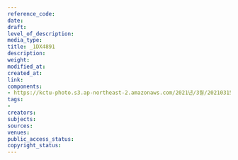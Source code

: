 ```yaml
---
reference_code: 
date: 
draft: 
level_of_description: 
media_type: 
title: _1DX4891
description: 
weight: 
modified_at: 
created_at: 
link: 
components:
- https://kctu-photo.s3.ap-northeast-2.amazonaws.com/2021년/3월/20210315_'거침없는+민주노총!+110만의+총파업'+2021년+민주노총+투쟁선포+기자회견/_1DX4891.jpg
tags:
- 
creators: 
subjects: 
sources: 
venues: 
public_access_status: 
copyright_status: 
---
```

